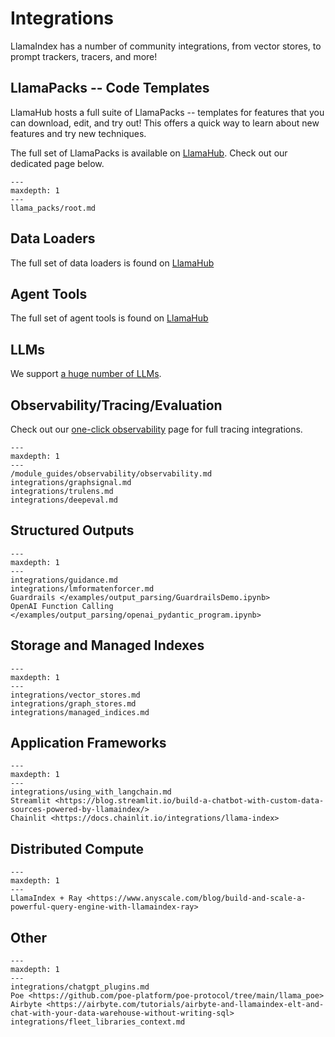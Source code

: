 # Integrations

LlamaIndex has a number of community integrations, from vector stores, to prompt trackers, tracers, and more!

## LlamaPacks -- Code Templates

LlamaHub hosts a full suite of LlamaPacks -- templates for features that you can download, edit, and try out! This offers a quick way to learn about new features and try new techniques.

The full set of LlamaPacks is available on [LlamaHub](https://llamahub.ai/). Check out our dedicated page below.

```{toctree}
---
maxdepth: 1
---
llama_packs/root.md
```

## Data Loaders

The full set of data loaders is found on [LlamaHub](https://llamahub.ai/)

## Agent Tools

The full set of agent tools is found on [LlamaHub](https://llamahub.ai/)

## LLMs

We support [a huge number of LLMs](/module_guides/models/llms/modules.md).

## Observability/Tracing/Evaluation

Check out our [one-click observability](/module_guides/observability/observability.md) page
for full tracing integrations.

```{toctree}
---
maxdepth: 1
---
/module_guides/observability/observability.md
integrations/graphsignal.md
integrations/trulens.md
integrations/deepeval.md

```

## Structured Outputs

```{toctree}
---
maxdepth: 1
---
integrations/guidance.md
integrations/lmformatenforcer.md
Guardrails </examples/output_parsing/GuardrailsDemo.ipynb>
OpenAI Function Calling </examples/output_parsing/openai_pydantic_program.ipynb>
```

## Storage and Managed Indexes

```{toctree}
---
maxdepth: 1
---
integrations/vector_stores.md
integrations/graph_stores.md
integrations/managed_indices.md
```

## Application Frameworks

```{toctree}
---
maxdepth: 1
---
integrations/using_with_langchain.md
Streamlit <https://blog.streamlit.io/build-a-chatbot-with-custom-data-sources-powered-by-llamaindex/>
Chainlit <https://docs.chainlit.io/integrations/llama-index>
```

## Distributed Compute

```{toctree}
---
maxdepth: 1
---
LlamaIndex + Ray <https://www.anyscale.com/blog/build-and-scale-a-powerful-query-engine-with-llamaindex-ray>

```

## Other

```{toctree}
---
maxdepth: 1
---
integrations/chatgpt_plugins.md
Poe <https://github.com/poe-platform/poe-protocol/tree/main/llama_poe>
Airbyte <https://airbyte.com/tutorials/airbyte-and-llamaindex-elt-and-chat-with-your-data-warehouse-without-writing-sql>
integrations/fleet_libraries_context.md

```

